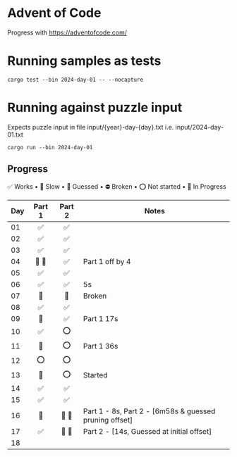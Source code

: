 # Advent of Code

Progress with https://adventofcode.com/

# Running samples as tests
```
cargo test --bin 2024-day-01 -- --nocapture
```

# Running against puzzle input
Expects puzzle input in file input/{year}-day-{day}.txt i.e. input/2024-day-01.txt
```
cargo run --bin 2024-day-01
```

## Progress
✅ Works •
🐌 Slow •
🎲 Guessed •
⛔ Broken •
⭕ Not started •
🚧 In Progress

| Day | Part 1 | Part 2 | Notes |
|-----|:------:|:------:|-----|
| 01  |   ✅   |   ✅  |      |
| 02  |   ✅   |   ✅  |      |
| 03  |   ✅   |   ✅  |      |
| 04  |  🚧 🎲 |   ✅  | Part 1 off by 4 |
| 05  |   ✅   |   ✅  |      |
| 06  |   ✅   |   ✅  | 5s   |
| 07  |   🚧   |   🚧  | Broken     |
| 08  |   ✅   |   ✅  |      |
| 09  |   🐌   |   ✅  | Part 1 17s     |
| 10  |   ✅   |   ⭕  |      |
| 11  |   🐌   |   ⭕  | Part 1 36s     |
| 12  |   ⭕   |   ⭕  |      |
| 13  |   🚧   |   ⭕  | Started      |
| 14  |   ✅   |   ✅  |      |
| 15  |   ✅   |   ✅  |      |
| 16  |   🐌   |   🐌 🎲  | Part 1 - 8s, Part 2 - [6m58s & guessed pruning offset] |
| 17  |   ✅   |   🐌 🎲  | Part 2 - [14s, Guessed at initial offset]    |
| 18  |      |     |      |
